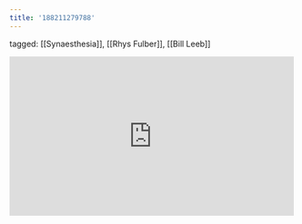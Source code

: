 ```yaml
---
title: '188211279788'
---
```

tagged: [[Synaesthesia]], [[Rhys Fulber]], [[Bill Leeb]]
<iframe allow="accelerometer; autoplay; clipboard-write; encrypted-media; gyroscope; picture-in-picture" allowfullscreen="" frameborder="0" height="281" id="youtube_iframe" src="https://www.youtube.com/embed/x-akbZcMv1Y?feature=oembed&amp;enablejsapi=1&amp;origin=https://safe.txmblr.com&amp;wmode=opaque" width="500"></iframe>